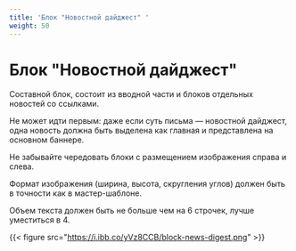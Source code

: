 ```yaml
---
title: 'Блок "Новостной дайджест" '
weight: 50
---
```

# Блок "Новостной дайджест"  

Составной блок, состоит из вводной части и блоков отдельных новостей со ссылками. 

Не может идти первым: даже если суть письма &#x2014; новостной дайджест, одна новость должна быть выделена как главная и представлена на основном баннере. 

Не забывайте чередовать блоки с размещением изображения справа и слева. 

Формат изображения (ширина, высота, скругления углов) должен быть в точности как в мастер-шаблоне.

Объем текста должен быть не больше чем на 6 строчек, лучше уместиться в 4.

{{< figure src="https://i.ibb.co/yVz8CCB/block-news-digest.png" >}}



